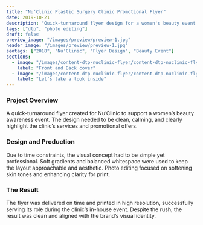 ```yaml
---
title: "Nu’Clinic Plastic Surgery Clinic Promotional Flyer"
date: 2019-10-21
description: "Quick-turnaround flyer design for a women's beauty event at a plastic surgery clinic."
tags: ["dtp", "photo editing"]
draft: false
preview_image: "/images/preview/preview-1.jpg"
header_image: "/images/preview/preview-1.jpg"
seotags: ["2018", "Nu'Clinic", "Flyer Design", "Beauty Event"]
sections:
  - image: "/images/content-dtp-nuclinic-flyer/content-dtp-nuclinic-flyer-1.jpg"
    label: "Front and Back cover"
  - image: "/images/content-dtp-nuclinic-flyer/content-dtp-nuclinic-flyer-3.jpg"
    label: "Let’s take a look inside"
---
```


### Project Overview

A quick-turnaround flyer created for Nu’Clinic to support a women’s beauty awareness event. The design needed to be clean, calming, and clearly highlight the clinic’s services and promotional offers.

### Design and Production

Due to time constraints, the visual concept had to be simple yet professional. Soft gradients and balanced whitespace were used to keep the layout approachable and aesthetic. Photo editing focused on softening skin tones and enhancing clarity for print.

### The Result

The flyer was delivered on time and printed in high resolution, successfully serving its role during the clinic’s in-house event. Despite the rush, the result was clean and aligned with the brand’s visual identity.

